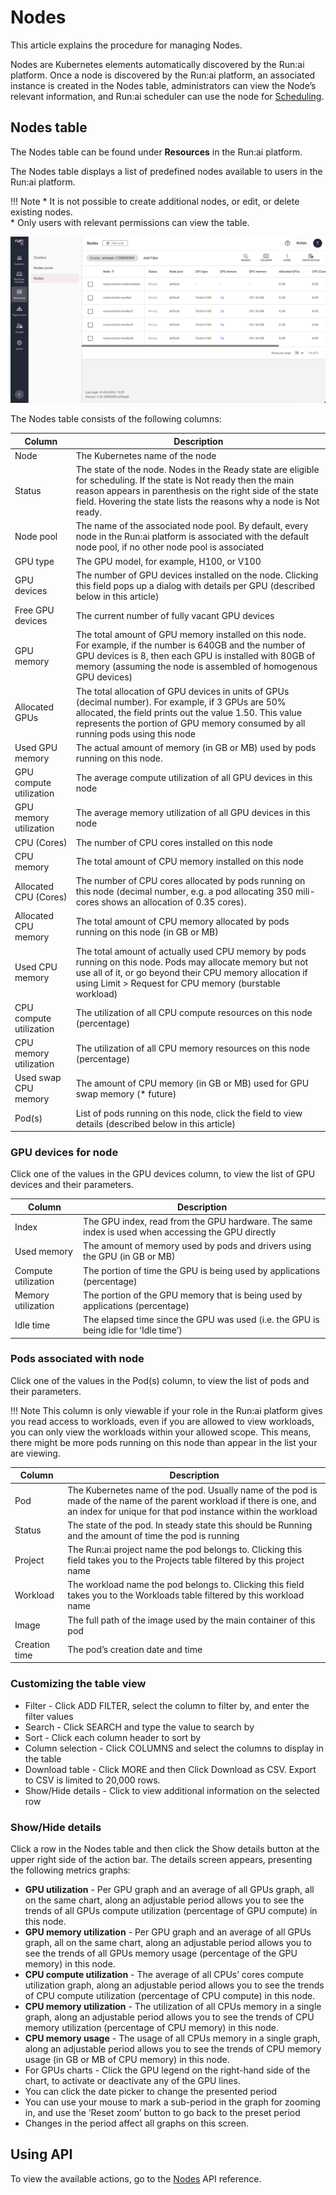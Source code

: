 # Nodes

This article explains the procedure for managing Nodes.

Nodes are Kubernetes elements automatically discovered by the Run:ai platform. Once a node is discovered by the Run:ai platform, an associated instance is created in the Nodes table, administrators can view the Node’s relevant information, and Run:ai scheduler can use the node for [Scheduling](broken-reference).

## Nodes table

The Nodes table can be found under **Resources** in the Run:ai platform.

The Nodes table displays a list of predefined nodes available to users in the Run:ai platform.

!!! Note \* It is not possible to create additional nodes, or edit, or delete existing nodes.\
\* Only users with relevant permissions can view the table.

![](img/node-list.png)

The Nodes table consists of the following columns:

| Column                  | Description                                                                                                                                                                                                                                            |
| ----------------------- | ------------------------------------------------------------------------------------------------------------------------------------------------------------------------------------------------------------------------------------------------------ |
| Node                    | The Kubernetes name of the node                                                                                                                                                                                                                        |
| Status                  | The state of the node. Nodes in the Ready state are eligible for scheduling. If the state is Not ready then the main reason appears in parenthesis on the right side of the state field. Hovering the state lists the reasons why a node is Not ready. |
| Node pool               | The name of the associated node pool. By default, every node in the Run:ai platform is associated with the default node pool, if no other node pool is associated                                                                                      |
| GPU type                | The GPU model, for example, H100, or V100                                                                                                                                                                                                              |
| GPU devices             | The number of GPU devices installed on the node. Clicking this field pops up a dialog with details per GPU (described below in this article)                                                                                                           |
| Free GPU devices        | The current number of fully vacant GPU devices                                                                                                                                                                                                         |
| GPU memory              | The total amount of GPU memory installed on this node. For example, if the number is 640GB and the number of GPU devices is 8, then each GPU is installed with 80GB of memory (assuming the node is assembled of homogenous GPU devices)               |
| Allocated GPUs          | The total allocation of GPU devices in units of GPUs (decimal number). For example, if 3 GPUs are 50% allocated, the field prints out the value 1.50. This value represents the portion of GPU memory consumed by all running pods using this node     |
| Used GPU memory         | The actual amount of memory (in GB or MB) used by pods running on this node.                                                                                                                                                                           |
| GPU compute utilization | The average compute utilization of all GPU devices in this node                                                                                                                                                                                        |
| GPU memory utilization  | The average memory utilization of all GPU devices in this node                                                                                                                                                                                         |
| CPU (Cores)             | The number of CPU cores installed on this node                                                                                                                                                                                                         |
| CPU memory              | The total amount of CPU memory installed on this node                                                                                                                                                                                                  |
| Allocated CPU (Cores)   | The number of CPU cores allocated by pods running on this node (decimal number, e.g. a pod allocating 350 mili-cores shows an allocation of 0.35 cores).                                                                                               |
| Allocated CPU memory    | The total amount of CPU memory allocated by pods running on this node (in GB or MB)                                                                                                                                                                    |
| Used CPU memory         | The total amount of actually used CPU memory by pods running on this node. Pods may allocate memory but not use all of it, or go beyond their CPU memory allocation if using Limit > Request for CPU memory (burstable workload)                       |
| CPU compute utilization | The utilization of all CPU compute resources on this node (percentage)                                                                                                                                                                                 |
| CPU memory utilization  | The utilization of all CPU memory resources on this node (percentage)                                                                                                                                                                                  |
| Used swap CPU memory    | The amount of CPU memory (in GB or MB) used for GPU swap memory (\* future)                                                                                                                                                                            |
| Pod(s)                  | List of pods running on this node, click the field to view details (described below in this article)                                                                                                                                                   |

### GPU devices for node

Click one of the values in the GPU devices column, to view the list of GPU devices and their parameters.

| Column              | Description                                                                                       |
| ------------------- | ------------------------------------------------------------------------------------------------- |
| Index               | The GPU index, read from the GPU hardware. The same index is used when accessing the GPU directly |
| Used memory         | The amount of memory used by pods and drivers using the GPU (in GB or MB)                         |
| Compute utilization | The portion of time the GPU is being used by applications (percentage)                            |
| Memory utilization  | The portion of the GPU memory that is being used by applications (percentage)                     |
| Idle time           | The elapsed time since the GPU was used (i.e. the GPU is being idle for ‘Idle time’)              |

### Pods associated with node

Click one of the values in the Pod(s) column, to view the list of pods and their parameters.

!!! Note This column is only viewable if your role in the Run:ai platform gives you read access to workloads, even if you are allowed to view workloads, you can only view the workloads within your allowed scope. This means, there might be more pods running on this node than appear in the list your are viewing.

| Column        | Description                                                                                                                                                                           |
| ------------- | ------------------------------------------------------------------------------------------------------------------------------------------------------------------------------------- |
| Pod           | The Kubernetes name of the pod. Usually name of the pod is made of the name of the parent workload if there is one, and an index for unique for that pod instance within the workload |
| Status        | The state of the pod. In steady state this should be Running and the amount of time the pod is running                                                                                |
| Project       | The Run:ai project name the pod belongs to. Clicking this field takes you to the Projects table filtered by this project name                                                         |
| Workload      | The workload name the pod belongs to. Clicking this field takes you to the Workloads table filtered by this workload name                                                             |
| Image         | The full path of the image used by the main container of this pod                                                                                                                     |
| Creation time | The pod’s creation date and time                                                                                                                                                      |

### Customizing the table view

* Filter - Click ADD FILTER, select the column to filter by, and enter the filter values
* Search - Click SEARCH and type the value to search by
* Sort - Click each column header to sort by
* Column selection - Click COLUMNS and select the columns to display in the table
* Download table - Click MORE and then Click Download as CSV. Export to CSV is limited to 20,000 rows.
* Show/Hide details - Click to view additional information on the selected row

### Show/Hide details

Click a row in the Nodes table and then click the Show details button at the upper right side of the action bar. The details screen appears, presenting the following metrics graphs:

* **GPU utilization** - Per GPU graph and an average of all GPUs graph, all on the same chart, along an adjustable period allows you to see the trends of all GPUs compute utilization (percentage of GPU compute) in this node.
* **GPU memory utilization** - Per GPU graph and an average of all GPUs graph, all on the same chart, along an adjustable period allows you to see the trends of all GPUs memory usage (percentage of the GPU memory) in this node.
* **CPU compute utilization** - The average of all CPUs’ cores compute utilization graph, along an adjustable period allows you to see the trends of CPU compute utilization (percentage of CPU compute) in this node.
* **CPU memory utilization** - The utilization of all CPUs memory in a single graph, along an adjustable period allows you to see the trends of CPU memory utilization (percentage of CPU memory) in this node.
* **CPU memory usage** - The usage of all CPUs memory in a single graph, along an adjustable period allows you to see the trends of CPU memory usage (in GB or MB of CPU memory) in this node.
* For GPUs charts - Click the GPU legend on the right-hand side of the chart, to activate or deactivate any of the GPU lines.
* You can click the date picker to change the presented period
* You can use your mouse to mark a sub-period in the graph for zooming in, and use the ‘Reset zoom’ button to go back to the preset period
* Changes in the period affect all graphs on this screen.

## Using API

To view the available actions, go to the [Nodes](https://app.run.ai/api/docs#tag/Nodes) API reference.
